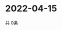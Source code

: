 # 2022-04-15
  共 0条

  <!-- BEGIN -->
  <!-- 最后更新时间Fri Apr 15 2022 22:05:06 GMT+0000 (Coordinated Universal Time) -->
  
  <!-- END -->
  
  